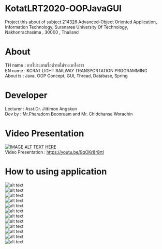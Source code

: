 # KotatLRT2020-OOPJavaGUI
Project this about of subject 214326 Advanced-Object Oriented Application, Information Technology, Suranaree University Of Technology, Nakhonrachasima , 30000 , Thailand<br/>
# About
TH name : การโปรแกรมซื้อตั๋วรถไฟรางเบาโคราช<br/>
EN name : KORAT LIGHT RAILWAY TRANSPORTATION PROGRAMMING<br/>
About is : Java, OOP Concept, GUI, Thread, Database, Spring
# Developer
Lecturer : Asst.Dr. Jittimon Angskun<br/>
Dev by : <a href="https://www.facebook.com/PharadornB/">Mr.Pharadorn Boonruam </a> and Mr. Chidchansa Worachin <br/>
# Video Presentation
[![IMAGE ALT TEXT HERE](https://img.youtube.com/vi/9qOKr8r8rtI/0.jpg)](https://www.youtube.com/watch?v=9qOKr8r8rtI)<br/>
Video Presentation : https://youtu.be/9qOKr8r8rtI
# How to using application
![alt text](http://student.sut.ac.th/b6134228/imgkoratlrt2020/1.JPG)<br/>
![alt text](http://student.sut.ac.th/b6134228/imgkoratlrt2020/2.JPG)<br/>
![alt text](http://student.sut.ac.th/b6134228/imgkoratlrt2020/3.JPG)<br/>
![alt text](http://student.sut.ac.th/b6134228/imgkoratlrt2020/4.JPG)<br/>
![alt text](http://student.sut.ac.th/b6134228/imgkoratlrt2020/5.JPG)<br/>
![alt text](http://student.sut.ac.th/b6134228/imgkoratlrt2020/6.JPG)<br/>
![alt text](http://student.sut.ac.th/b6134228/imgkoratlrt2020/7.JPG)<br/>
![alt text](http://student.sut.ac.th/b6134228/imgkoratlrt2020/8.JPG)<br/>
![alt text](http://student.sut.ac.th/b6134228/imgkoratlrt2020/9.JPG)<br/>
![alt text](http://student.sut.ac.th/b6134228/imgkoratlrt2020/10.JPG)<br/>
![alt text](http://student.sut.ac.th/b6134228/imgkoratlrt2020/11.JPG)<br/>
![alt text](http://student.sut.ac.th/b6134228/imgkoratlrt2020/12.JPG)<br/>
